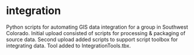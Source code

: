 # integration
Python scripts for automating GIS data integration for a group in Southwest Colorado.
Initial upload consisted of scripts for processing & packaging of source data.
Second upload added scripts to support script toolbox for integrating data. Tool added to IntegrationTools.tbx.
